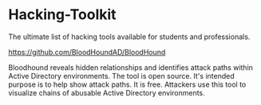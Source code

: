 # Hacking-Toolkit
The ultimate list of hacking tools available for students and professionals. 

https://github.com/BloodHoundAD/BloodHound

Bloodhound reveals hidden relationships and identifies attack paths within Active Directory environments. The tool is open source. It's intended purpose is to help show attack paths. It is free. Attackers use this tool to visualize chains of abusable Active Directory environments.
